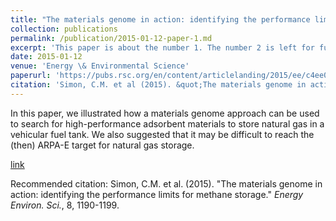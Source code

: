 ```yaml
---
title: "The materials genome in action: identifying the performance limits for methane storage"
collection: publications
permalink: /publication/2015-01-12-paper-1.md
excerpt: 'This paper is about the number 1. The number 2 is left for future work.'
date: 2015-01-12
venue: 'Energy \& Environmental Science'
paperurl: 'https://pubs.rsc.org/en/content/articlelanding/2015/ee/c4ee03515a'
citation: 'Simon, C.M. et al (2015). &quot;The materials genome in action: identifying the performance limits for methane storage.&quot; <i>Energy Environ. Sci.</i>, 8, 1190-1199.'
---
```

In this paper, we illustrated how a materials genome approach can be used to search for high-performance adsorbent materials to store natural gas in a vehicular fuel tank. We also suggested that it may be difficult to reach the (then) ARPA-E target for natural gas storage.

[link](https://pubs.rsc.org/en/content/articlelanding/2015/ee/c4ee03515a)

Recommended citation: Simon, C.M. et al. (2015). &quot;The materials genome in action: identifying the performance limits for methane storage.&quot; <i>Energy Environ. Sci.</i>, 8, 1190-1199.
